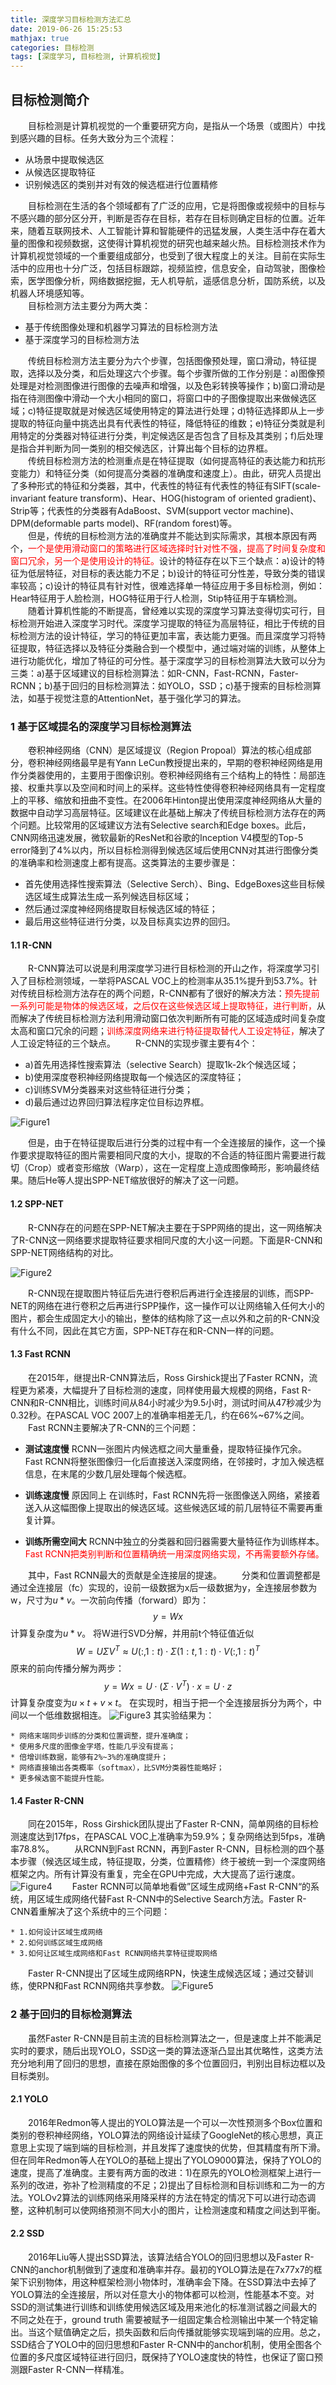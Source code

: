 ```yaml
---
title: 深度学习目标检测方法汇总
date: 2019-06-26 15:25:53
mathjax: true
categories: 目标检测
tags: [深度学习, 目标检测, 计算机视觉]
---
```


## 目标检测简介  

&emsp;&emsp;目标检测是计算机视觉的一个重要研究方向，是指从一个场景（或图片）中找到感兴趣的目标。任务大致分为三个流程：

* 从场景中提取候选区
* 从候选区提取特征
* 识别候选区的类别并对有效的候选框进行位置精修

&emsp;&emsp;目标检测在生活的各个领域都有了广泛的应用，它是将图像或视频中的目标与不感兴趣的部分区分开，判断是否存在目标，若存在目标则确定目标的位置。近年来，随着互联网技术、人工智能计算和智能硬件的迅猛发展，人类生活中存在着大量的图像和视频数据，这使得计算机视觉的研究也越来越火热。目标检测技术作为计算机视觉领域的一个重要组成部分，也受到了很大程度上的关注。目前在实际生活中的应用也十分广泛，包括目标跟踪，视频监控，信息安全，自动驾驶，图像检索，医学图像分析，网络数据挖掘，无人机导航，遥感信息分析，国防系统，以及机器人环境感知等。  
&emsp;&emsp;目标检测方法主要分为两大类：

* 基于传统图像处理和机器学习算法的目标检测方法
* 基于深度学习的目标检测方法

&emsp;&emsp;传统目标检测方法主要分为六个步骤，包括图像预处理，窗口滑动，特征提取，选择以及分类，和后处理这六个步骤。每个步骤所做的工作分别是：a)图像预处理是对检测图像进行图像的去噪声和增强，以及色彩转换等操作；b)窗口滑动是指在待测图像中滑动一个大小相同的窗口，将窗口中的子图像提取出来做候选区域；c)特征提取就是对候选区域使用特定的算法进行处理；d)特征选择即从上一步提取的特征向量中挑选出具有代表性的特征，降低特征的维数；e)特征分类就是利用特定的分类器对特征进行分类，判定候选区是否包含了目标及其类别；f)后处理是指合并判断为同一类别的相交候选区，计算出每个目标的边界框。  
&emsp;&emsp;传统目标检测方法的检测重点是在特征提取（如何提高特征的表达能力和抗形变能力）和特征分类（如何提高分类器的准确度和速度上）。由此，研究人员提出了多种形式的特征和分类器，其中，代表性的特征有代表性的特征有SIFT(scale-invariant feature transform)、Hear、HOG(histogram of oriented gradient)、Strip等；代表性的分类器有AdaBoost、SVM(support vector machine)、DPM(deformable parts model)、RF(random forest)等。  
&emsp;&emsp;但是，传统的目标检测方法的准确度并不能达到实际需求，其根本原因有两个，<font color=#ff000>一个是使用滑动窗口的策略进行区域选择时针对性不强，提高了时间复杂度和窗口冗余，另一个是使用设计的特征。</font>设计的特征存在以下三个缺点：a)设计的特征为低层特征，对目标的表达能力不足；b)设计的特征可分性差，导致分类的错误率较高；c)设计的特征具有针对性，很难选择单一特征应用于多目标检测，例如：Hear特征用于人脸检测，HOG特征用于行人检测，Stip特征用于车辆检测。  
&emsp;&emsp;随着计算机性能的不断提高，曾经难以实现的深度学习算法变得切实可行，目标检测开始进入深度学习时代。深度学习提取的特征为高层特征，相比于传统的目标检测方法的设计特征，学习的特征更加丰富，表达能力更强。而且深度学习将特征提取，特征选择以及特征分类融合到一个模型中，通过端对端的训练，从整体上进行功能优化，增加了特征的可分性。基于深度学习的目标检测算法大致可以分为三类：a)基于区域建议的目标检测算法：如R-CNN，Fast-RCNN，Faster-RCNN；b)基于回归的目标检测算法：如YOLO，SSD；c)基于搜索的目标检测算法，如基于视觉注意的AttentionNet，基于强化学习的算法。  

### 1 基于区域提名的深度学习目标检测算法

&emsp;&emsp;卷积神经网络（CNN）是区域提议（Region Propoal）算法的核心组成部分，卷积神经网络最早是有Yann LeCun教授提出来的，早期的卷积神经网络是用作分类器使用的，主要用于图像识别。卷积神经网络有三个结构上的特性：局部连接、权重共享以及空间和时间上的采样。这些特性使得卷积神经网络具有一定程度上的平移、缩放和扭曲不变性。在2006年Hinton提出使用深度神经网络从大量的数据中自动学习高层特征。区域建议在此基础上解决了传统目标检测方法存在的两个问题。比较常用的区域建议方法有Selective search和Edge boxes。此后，CNN网络迅速发展，微软最新的ResNet和谷歌的Inception V4模型的Top-5 error降到了4%以内，所以目标检测得到候选区域后使用CNN对其进行图像分类的准确率和检测速度上都有提高。这类算法的主要步骤是：

* 首先使用选择性搜索算法（Selective Serch）、Bing、EdgeBoxes这些目标候选区域生成算法生成一系列候选目标区域；
* 然后通过深度神经网络提取目标候选区域的特征；
* 最后用这些特征进行分类，以及目标真实边界的回归。

#### 1.1 R-CNN

&emsp;&emsp;R-CNN算法可以说是利用深度学习进行目标检测的开山之作，将深度学习引入了目标检测领域，一举将PASCAL VOC上的检测率从35.1%提升到53.7%。针对传统目标检测方法存在的两个问题，R-CNN都有了很好的解决方法：<font color=#ff000>预先提前一系列可能是物体的候选区域，之后仅在这些候选区域上提取特征，进行判断，</font>从而解决了传统目标检测方法利用滑动窗口依次判断所有可能的区域造成时间复杂度太高和窗口冗余的问题；<font color=#ff000>训练深度网络来进行特征提取替代人工设定特征，</font>解决了人工设定特征的三个缺点。
&emsp;&emsp;R-CNN的实现步骤主要有4个：

* a)首先用选择性搜索算法（selective Search）提取1k-2k个候选区域；
* b)使用深度卷积神经网络提取每一个候选区的深度特征；
* c)训练SVM分类器来对这些特征进行分类；
* d)最后通过边界回归算法程序定位目标边界框。

![Figure1](深度学习目标检测方法汇总\Figuer1.png)

&emsp;&emsp;但是，由于在特征提取后进行分类的过程中有一个全连接层的操作，这一个操作要求提取特征的图片需要相同尺度的大小，提取的不合适的特征图片需要进行裁切（Crop）或者变形缩放（Warp），这在一定程度上造成图像畸形，影响最终结果。随后He等人提出SPP-NET缩放很好的解决了这一问题。

#### 1.2 SPP-NET

&emsp;&emsp;R-CNN存在的问题在SPP-NET解决主要在于SPP网络的提出，这一网络解决了R-CNN这一网络要求提取特征要求相同尺度的大小这一问题。下面是R-CNN和SPP-NET网络结构的对比。

![Figure2](深度学习目标检测方法汇总/Figuer2.png)

&emsp;&emsp;R-CNN现在提取图片特征后先进行卷积后再进行全连接层的训练，而SPP-NET的网络在进行卷积之后再进行SPP操作，这一操作可以让网络输入任何大小的图片，都会生成固定大小的输出，整体的结构除了这一点以外和之前的R-CNN没有什么不同，因此在其它方面，SPP-NET存在和R-CNN一样的问题。

#### 1.3 Fast RCNN

&emsp;&emsp;在2015年，继提出R-CNN算法后，Ross Girshick提出了Faster RCNN，流程更为紧凑，大幅提升了目标检测的速度，同样使用最大规模的网络，Fast R-CNN和R-CNN相比，训练时间从84小时减少为9.5小时，测试时间从47秒减少为0.32秒。在PASCAL VOC 2007上的准确率相差无几，约在66%~67%之间。
&emsp;&emsp;Fast RCNN主要解决了R-CNN的三个问题：

* **测试速度慢**
  RCNN一张图片内候选框之间大量重叠，提取特征操作冗余。
  Fast RCNN将整张图像归一化后直接送入深度网络，在邻接时，才加入候选框信息，在末尾的少数几层处理每个候选框。

* **训练速度慢**
  原因同上
  在训练时，Fast RCNN先将一张图像送入网络，紧接着送入从这幅图像上提取出的候选区域。这些候选区域的前几层特征不需要再重复计算。

* **训练所需空间大**
  RCNN中独立的分类器和回归器需要大量特征作为训练样本。
  <font color=#ff000>Fast RCNN把类别判断和位置精确统一用深度网络实现，不再需要额外存储。</font>

&emsp;&emsp;其中，Fast RCNN最大的贡献是全连接层的提速。
&emsp;&emsp;分类和位置调整都是通过全连接层（fc）实现的，设前一级数据为x后一级数据为y，全连接层参数为w，尺寸为$u*v$。一次前向传播（forward）即为：$$y = Wx$$
    计算复杂度为$u*v$。
    将W进行SVD分解，并用前t个特征值近似$$W=U\Sigma   V^T\approx U(:,1:t)\cdot \Sigma  (1:t,1:t)\cdot V(:,1:t)^T$$
    原来的前向传播分解为两步：$$y = Wx = U\cdot (\Sigma   \cdot V^T)\cdot x = U\cdot z$$
    计算复杂度变为$u\times t+v\times t$。
    在实现时，相当于把一个全连接层拆分为两个，中间以一个低维数据相连。
![Figure3](深度学习目标检测方法汇总/Figuer3.png)
    其实验结果为：

    * 网络末端同步训练的分类和位置调整，提升准确度；
    * 使用多尺度的图像金字塔，性能几乎没有提高；
    * 倍增训练数据，能够有2%~3%的准确度提升；
    * 网络直接输出各类概率（softmax），比SVM分类器性能略好；
    * 更多候选窗不能提升性能。

#### 1.4 Faster R-CNN

&emsp;&emsp;同在2015年，Ross Girshick团队提出了Faster R-CNN，简单网络的目标检测速度达到17fps，在PASCAL VOC上准确率为59.9%；复杂网络达到5fps，准确率78.8%。
&emsp;&emsp;从RCNN到Fast RCNN，再到Faster R-CNN，目标检测的四个基本步骤（候选区域生成，特征提取，分类，位置精修）终于被统一到一个深度网络框架之内。所有计算没有重复，完全在GPU中完成，大大提高了运行速度。
![Figure4](深度学习目标检测方法汇总/Figuer4.png)
&emsp;&emsp;Faster RCNN可以简单地看做”区域生成网络+Fast R-CNN“的系统，用区域生成网络代替Fast R-CNN中的Selective Search方法。Faster R-CNN着重解决了这个系统中的三个问题：

    * 1.如何设计区域生成网络
    * 2.如何训练区域生成网络
    * 3.如何让区域生成网络和Fast RCNN网络共享特征提取网络
&emsp;&emsp;Faster R-CNN提出了区域生成网络RPN，快速生成候选区域；通过交替训练，使RPN和Fast RCNN网络共享参数。
![Figure5](深度学习目标检测方法汇总/Figuer5.png)

### 2 基于回归的目标检测算法

&emsp;&emsp;虽然Faster R-CNN是目前主流的目标检测算法之一，但是速度上并不能满足实时的要求，随后出现YOLO，SSD这一类的算法逐渐凸显出其优略性，这类方法充分地利用了回归的思想，直接在原始图像的多个位置回归，判别出目标边框以及目标类别。

#### 2.1 YOLO

&emsp;&emsp;2016年Redmon等人提出的YOLO算法是一个可以一次性预测多个Box位置和类别的卷积神经网络，YOLO算法的网络设计延续了GoogleNet的核心思想，真正意思上实现了端到端的目标检测，并且发挥了速度快的优势，但其精度有所下滑。但在同年Redmon等人在YOLO的基础上提出了YOLO9000算法，保持了YOLO的速度，提高了准确度。主要有两方面的改进：1)在原先的YOLO检测框架上进行一系列的改进，弥补了检测精度的不足；2)提出了目标检测和目标训练和二为一的方法。YOLOv2算法的训练网络采用降采样的方法在特定的情况下可以进行动态调整，这种机制可以使网络预测不同大小的图片，让检测速度和精度之间达到平衡。

#### 2.2 SSD

&emsp;&emsp;2016年Liu等人提出SSD算法，该算法结合YOLO的回归思想以及Faster R-CNN的anchor机制做到了速度和准确率并存。最初的YOLO算法是在7x77x7的框架下识别物体，用这种框架检测小物体时，准确率会下降。在SSD算法中去掉了YOLO算法的全连接层，所以对任意大小的物体都可以检测，性能基本不变。对SSD的测试集进行训练和训练使用候选区域及用来池化的标准测试器之间最大的不同之处在于，ground truth 需要被赋予一组固定集合检测输出中某一个特定输出。当这个赋值确定之后，损失函数和后向传播就能够实现端到端的应用。总之，SSD结合了YOLO中的回归思想和Faster R-CNN中的anchor机制，使用全图各个位置的多尺度区域特征进行回归，既保持了YOLO速度快的特性，也保证了窗口预测跟Faster R-CNN一样精准。
